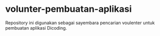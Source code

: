 # volunter-pembuatan-aplikasi
Repository ini digunakan sebagai sayembara pencarian voulenter untuk pembuatan aplikasi Dicoding.
